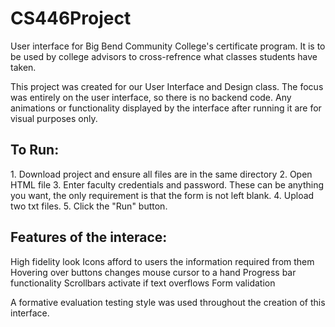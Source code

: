 # CS446Project
User interface for Big Bend Community College's certificate program. 
It is to be used by college advisors to cross-refrence what classes students have taken. 

This project was created for our User Interface and Design class. The focus was entirely on the user interface, so there is no backend code. Any animations or functionality displayed by the interface after running it are for visual purposes only. 

<h2>To Run:</h2>
1. Download project and ensure all files are in the same directory
2. Open HTML file
3. Enter faculty credentials and password. These can be anything you want, the only requirement is that the form is not left blank.
4. Upload two txt files. 
5. Click the "Run" button.

<h2>Features of the interace:</h2>
  High fidelity look
  Icons afford to users the information required from them
  Hovering over buttons changes mouse cursor to a hand
  Progress bar functionality  
  Scrollbars activate if text overflows
  Form validation 

A formative evaluation testing style was used throughout the creation of this interface. 



